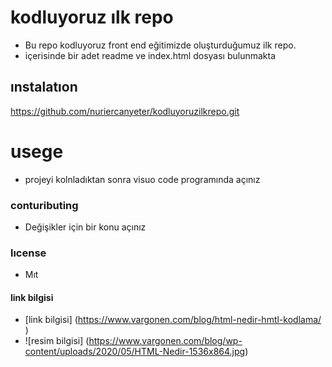 # kodluyoruz ılk repo
- Bu repo kodluyoruz front end eğitimizde oluşturduğumuz ilk repo.
- içerisinde bir adet readme ve index.html dosyası bulunmakta
## ınstalatıon
![]()https://github.com/nuriercanyeter/kodluyoruzilkrepo.git
# usege
- projeyi kolnladıktan sonra visuo code programında açınız
### contuributing
- Değişikler için bir konu açınız
### lıcense
- Mıt
#### link bilgisi
- [link bilgisi] (https://www.vargonen.com/blog/html-nedir-hmtl-kodlama/ )
- ![resim bilgisi] (https://www.vargonen.com/blog/wp-content/uploads/2020/05/HTML-Nedir-1536x864.jpg)

